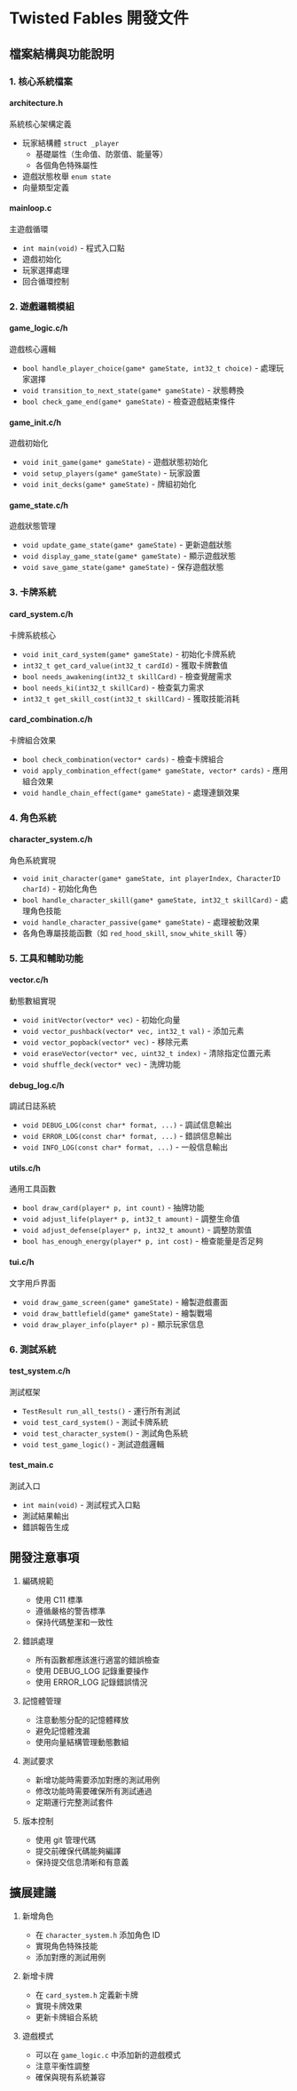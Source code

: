 # Twisted Fables 開發文件

## 檔案結構與功能說明

### 1. 核心系統檔案

#### architecture.h
系統核心架構定義
- 玩家結構體 `struct _player`
  - 基礎屬性（生命值、防禦值、能量等）
  - 各個角色特殊屬性
- 遊戲狀態枚舉 `enum state`
- 向量類型定義

#### mainloop.c
主遊戲循環
- `int main(void)` - 程式入口點
- 遊戲初始化
- 玩家選擇處理
- 回合循環控制

### 2. 遊戲邏輯模組

#### game_logic.c/h
遊戲核心邏輯
- `bool handle_player_choice(game* gameState, int32_t choice)` - 處理玩家選擇
- `void transition_to_next_state(game* gameState)` - 狀態轉換
- `bool check_game_end(game* gameState)` - 檢查遊戲結束條件

#### game_init.c/h
遊戲初始化
- `void init_game(game* gameState)` - 遊戲狀態初始化
- `void setup_players(game* gameState)` - 玩家設置
- `void init_decks(game* gameState)` - 牌組初始化

#### game_state.c/h
遊戲狀態管理
- `void update_game_state(game* gameState)` - 更新遊戲狀態
- `void display_game_state(game* gameState)` - 顯示遊戲狀態
- `void save_game_state(game* gameState)` - 保存遊戲狀態

### 3. 卡牌系統

#### card_system.c/h
卡牌系統核心
- `void init_card_system(game* gameState)` - 初始化卡牌系統
- `int32_t get_card_value(int32_t cardId)` - 獲取卡牌數值
- `bool needs_awakening(int32_t skillCard)` - 檢查覺醒需求
- `bool needs_ki(int32_t skillCard)` - 檢查氣力需求
- `int32_t get_skill_cost(int32_t skillCard)` - 獲取技能消耗

#### card_combination.c/h
卡牌組合效果
- `bool check_combination(vector* cards)` - 檢查卡牌組合
- `void apply_combination_effect(game* gameState, vector* cards)` - 應用組合效果
- `void handle_chain_effect(game* gameState)` - 處理連鎖效果

### 4. 角色系統

#### character_system.c/h
角色系統實現
- `void init_character(game* gameState, int playerIndex, CharacterID charId)` - 初始化角色
- `bool handle_character_skill(game* gameState, int32_t skillCard)` - 處理角色技能
- `void handle_character_passive(game* gameState)` - 處理被動效果
- 各角色專屬技能函數（如 `red_hood_skill`, `snow_white_skill` 等）

### 5. 工具和輔助功能

#### vector.c/h
動態數組實現
- `void initVector(vector* vec)` - 初始化向量
- `void vector_pushback(vector* vec, int32_t val)` - 添加元素
- `void vector_popback(vector* vec)` - 移除元素
- `void eraseVector(vector* vec, uint32_t index)` - 清除指定位置元素
- `void shuffle_deck(vector* vec)` - 洗牌功能

#### debug_log.c/h
調試日誌系統
- `void DEBUG_LOG(const char* format, ...)` - 調試信息輸出
- `void ERROR_LOG(const char* format, ...)` - 錯誤信息輸出
- `void INFO_LOG(const char* format, ...)` - 一般信息輸出

#### utils.c/h
通用工具函數
- `bool draw_card(player* p, int count)` - 抽牌功能
- `void adjust_life(player* p, int32_t amount)` - 調整生命值
- `void adjust_defense(player* p, int32_t amount)` - 調整防禦值
- `bool has_enough_energy(player* p, int cost)` - 檢查能量是否足夠

#### tui.c/h
文字用戶界面
- `void draw_game_screen(game* gameState)` - 繪製遊戲畫面
- `void draw_battlefield(game* gameState)` - 繪製戰場
- `void draw_player_info(player* p)` - 顯示玩家信息

### 6. 測試系統

#### test_system.c/h
測試框架
- `TestResult run_all_tests()` - 運行所有測試
- `void test_card_system()` - 測試卡牌系統
- `void test_character_system()` - 測試角色系統
- `void test_game_logic()` - 測試遊戲邏輯

#### test_main.c
測試入口
- `int main(void)` - 測試程式入口點
- 測試結果輸出
- 錯誤報告生成

## 開發注意事項

1. 編碼規範
   - 使用 C11 標準
   - 遵循嚴格的警告標準
   - 保持代碼整潔和一致性

2. 錯誤處理
   - 所有函數都應該進行適當的錯誤檢查
   - 使用 DEBUG_LOG 記錄重要操作
   - 使用 ERROR_LOG 記錄錯誤情況

3. 記憶體管理
   - 注意動態分配的記憶體釋放
   - 避免記憶體洩漏
   - 使用向量結構管理動態數組

4. 測試要求
   - 新增功能時需要添加對應的測試用例
   - 修改功能時需要確保所有測試通過
   - 定期運行完整測試套件

5. 版本控制
   - 使用 git 管理代碼
   - 提交前確保代碼能夠編譯
   - 保持提交信息清晰和有意義

## 擴展建議

1. 新增角色
   - 在 `character_system.h` 添加角色 ID
   - 實現角色特殊技能
   - 添加對應的測試用例

2. 新增卡牌
   - 在 `card_system.h` 定義新卡牌
   - 實現卡牌效果
   - 更新卡牌組合系統

3. 遊戲模式
   - 可以在 `game_logic.c` 中添加新的遊戲模式
   - 注意平衡性調整
   - 確保與現有系統兼容
